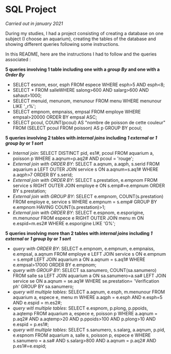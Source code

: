 # SQL Project

*Carried out in january 2021*

During my studies, I had a project consisting of creating a database on one subject (I choose an aquarium), creating the tables of the database and showing different queries following some instructions.

In this README, here are the instructions I had to follow and the queries associated :

**5 queries involving 1 table including one with a *group By* and one with a *Order By***

* SELECT esnom, esor, esph FROM espece WHERE esph>5 AND esph<8;
* SELECT * FROM salleWHERE salong>600 AND salarg>600 AND sahaut>1000;
* SELECT menuid, menunom, menunour FROM menu WHERE menunour LIKE '_r%';
* SELECT empnom, empnaiss, empsal FROM employe WHERE empsal>20000 ORDER BY empsal ASC;
* SELECT pcoul, COUNT(pcoul) AS "nombre de poisson de cette couleur" FROM (SELECT pcoul FROM poisson) AS p GROUP BY pcoul;

**5 queries involving 2 tables with *internal joins* including *1 external* or *1 group by* or *1 sort***

* *Internal join*: SELECT DISTINCT pid, es1#, pcoul FROM aquarium a, poisson p WHERE a.aqnum=p.aq2# AND pcoul = 'rouge'; 
* *External join with ORDER BY*: SELECT a.aqnum, a.aqph, s.serid FROM aquarium a LEFT OUTER JOIN service s ON a.aqnum=s.aq1# WHERE a.aqph>7 ORDER BY s.serid;
* *External join with ORDER BY*: SELECT s.prestation, e.empnom FROM service s RIGHT OUTER JOIN employe e ON s.emp#=e.empnum ORDER BY s.prestation;
* *External join with GROUP BY*: SELECT e.empnom, COUNT(s.prestation) FROM employe e, service s WHERE  e.empnum = s.emp# GROUP BY  e.empnom HAVING 	COUNT(s.prestation)>1;
* *External join with ORDER BY*: SELECT e.espnom, e.esporigine, m.menunour FROM espece e RIGHT OUTER JOIN menu m ON e.espid=m.es2# WHERE e.esporigine LIKE 'G%';

**5 queries involving more than 2 tables with *internal joins* including *1 external* or *1 group by* or *1 sort***

* *query with ORDER BY*: SELECT e.empnom, e.empnum, e.empnaiss, e.empsal, a.aqnum FROM employe e LEFT JOIN service s ON e.empnum = s.emp# LEFT JOIN aquarium a ON a.aqnum = s.aq1# WHERE e.empsal>17000 ORDER BY e.empnom;
* *query with GROUP BY*: SELECT sa.sanumero, COUNT(sa.sanumero) FROM salle sa LEFT JOIN aquarium a ON sa.sanumero=a.sa# LEFT JOIN service se ON a.aqnum = se.aq1# WHERE se.prestation= 'Verification ph' GROUP BY sa.sanumero;
* *query witl multiple tables*: SELECT a.aqnum, e.esph, m.menunour FROM aquarium a, espece e, menu m WHERE a.aqph = e.esph AND e.esph=5 AND e.espid = m.es2#;
* *query witl multiple tables*: SELECT e.espnom, p.plong, p.ppoids, a.aqtemp FROM aquarium a, espece e, poisson p WHERE a.aqnum = p.aq2# AND a.aqtemp>20 AND p.ppoids>100 AND p.plong>10 AND e.espid = p.es1#;
* *query witl multiple tables*: SELECT s.sanumero, s.salarg, a.aqnum, p.pid, e.espnom FROM aquarium a, salle s, poisson p, espece e WHERE s.sanumero = a.sa# AND s.salarg>800 AND a.aqnum = p.aq2# AND p.es1#=e.espid;



